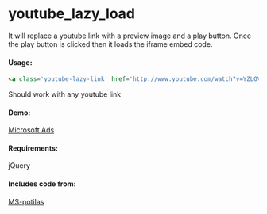 youtube_lazy_load
=================

It will replace a youtube link with a preview image and a play button. Once the play button is clicked then it loads the iframe embed code.

#### Usage:
```html
<a class='youtube-lazy-link' href='http://www.youtube.com/watch?v=YZLOVDJKUpM&feature=g-all-u'>optional title</a>
```
Should work with any youtube link
#### Demo:
<a href="http://twenty.cc/u/robbercat/microsoft_ads" target="_blank">Microsoft Ads</a>
#### Requirements:
jQuery
#### Includes code from:
<a href="http://yabtb.blogspot.com/2012/02/youtube-videos-lazy-load-improved-style.html">MS-potilas</a>  